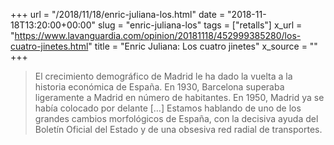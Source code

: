 +++
url = "/2018/11/18/enric-juliana-los.html"
date = "2018-11-18T13:20:00+00:00"
slug = "enric-juliana-los"
tags = ["retalls"]
x_url = "https://www.lavanguardia.com/opinion/20181118/452999385280/los-cuatro-jinetes.html"
title = "Enric Juliana: Los cuatro jinetes"
x_source = ""
+++


> El crecimiento demográfico de Madrid le ha dado la vuelta a la historia económica de España. En 1930, Barcelona superaba ligeramente a Madrid en número de habitantes. En 1950, Madrid ya se había colocado por delante […] Estamos hablando de uno de los grandes cambios morfológicos de España, con la decisiva ayuda del Boletín Oficial del Estado y de una obsesiva red radial de transportes.
